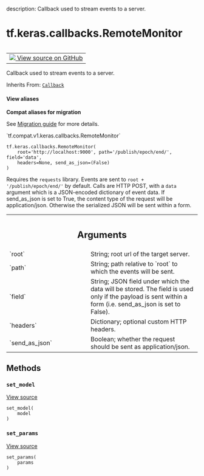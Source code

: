 description: Callback used to stream events to a server.

<div itemscope itemtype="http://developers.google.com/ReferenceObject">
<meta itemprop="name" content="tf.keras.callbacks.RemoteMonitor" />
<meta itemprop="path" content="Stable" />
<meta itemprop="property" content="__init__"/>
<meta itemprop="property" content="set_model"/>
<meta itemprop="property" content="set_params"/>
</div>

# tf.keras.callbacks.RemoteMonitor

<!-- Insert buttons and diff -->

<table class="tfo-notebook-buttons tfo-api nocontent" align="left">
<td>
  <a target="_blank" href="https://github.com/tensorflow/tensorflow/blob/r2.2/tensorflow/python/keras/callbacks.py#L1502-L1560">
    <img src="https://www.tensorflow.org/images/GitHub-Mark-32px.png" />
    View source on GitHub
  </a>
</td>
</table>



Callback used to stream events to a server.

Inherits From: [`Callback`](../../../tf/keras/callbacks/Callback.md)

<section class="expandable">
  <h4 class="showalways">View aliases</h4>
  <p>
<b>Compat aliases for migration</b>
<p>See
<a href="https://www.tensorflow.org/guide/migrate">Migration guide</a> for
more details.</p>
<p>`tf.compat.v1.keras.callbacks.RemoteMonitor`</p>
</p>
</section>

<pre class="devsite-click-to-copy prettyprint lang-py tfo-signature-link">
<code>tf.keras.callbacks.RemoteMonitor(
    root='http://localhost:9000', path='/publish/epoch/end/', field='data',
    headers=None, send_as_json=(False)
)
</code></pre>



<!-- Placeholder for "Used in" -->

Requires the `requests` library.
Events are sent to `root + '/publish/epoch/end/'` by default. Calls are
HTTP POST, with a `data` argument which is a
JSON-encoded dictionary of event data.
If send_as_json is set to True, the content type of the request will be
application/json. Otherwise the serialized JSON will be sent within a form.

<!-- Tabular view -->
 <table class="responsive fixed orange">
<colgroup><col width="214px"><col></colgroup>
<tr><th colspan="2"><h2 class="add-link">Arguments</h2></th></tr>

<tr>
<td>
`root`
</td>
<td>
String; root url of the target server.
</td>
</tr><tr>
<td>
`path`
</td>
<td>
String; path relative to `root` to which the events will be sent.
</td>
</tr><tr>
<td>
`field`
</td>
<td>
String; JSON field under which the data will be stored.
The field is used only if the payload is sent within a form
(i.e. send_as_json is set to False).
</td>
</tr><tr>
<td>
`headers`
</td>
<td>
Dictionary; optional custom HTTP headers.
</td>
</tr><tr>
<td>
`send_as_json`
</td>
<td>
Boolean; whether the request should be
sent as application/json.
</td>
</tr>
</table>



## Methods

<h3 id="set_model"><code>set_model</code></h3>

<a target="_blank" href="https://github.com/tensorflow/tensorflow/blob/r2.2/tensorflow/python/keras/callbacks.py#L548-L549">View source</a>

<pre class="devsite-click-to-copy prettyprint lang-py tfo-signature-link">
<code>set_model(
    model
)
</code></pre>




<h3 id="set_params"><code>set_params</code></h3>

<a target="_blank" href="https://github.com/tensorflow/tensorflow/blob/r2.2/tensorflow/python/keras/callbacks.py#L545-L546">View source</a>

<pre class="devsite-click-to-copy prettyprint lang-py tfo-signature-link">
<code>set_params(
    params
)
</code></pre>






